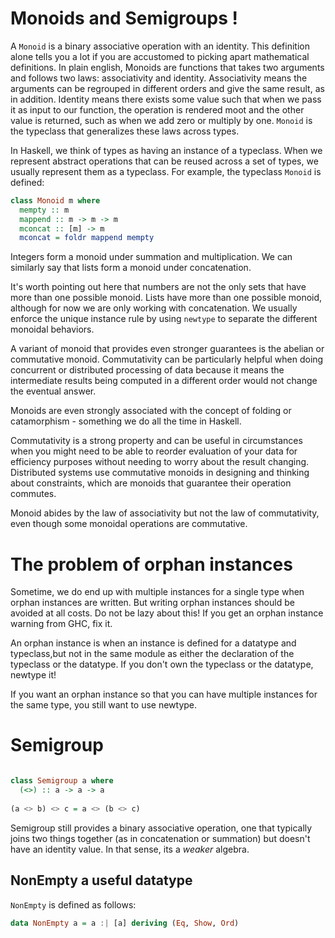 # Monoids and Semigroups !

A `Monoid` is a binary associative operation with an identity. This definition
alone tells you a lot if you are accustomed to picking apart mathematical
definitions. In plain english, Monoids are functions that takes two arguments
and follows two laws: associativity and identity. Associativity means the
arguments can be regrouped in different orders and give the same result, as in
addition. Identity means there exists some value such that when we pass it as
input to our function, the operation is rendered moot and the other value is
returned, such as when we add zero or multiply by one. `Monoid` is the
typeclass that generalizes these laws across types.

In Haskell, we think of types as having an instance of a typeclass. When we
represent abstract operations that can be reused across a set of types, we
usually represent them as a typeclass. For example, the typeclass `Monoid` is 
defined:

```haskell
class Monoid m where
  mempty :: m
  mappend :: m -> m -> m
  mconcat :: [m] -> m
  mconcat = foldr mappend mempty
```

Integers form a monoid under summation and multiplication. We can similarly say
that lists form a monoid under concatenation.

It's worth pointing out here that numbers are not the only sets that have more
than one possible monoid. Lists have more than one possible monoid, although
for now we are only working with concatenation. We usually enforce the unique
instance rule by using `newtype` to separate the different monoidal behaviors.

A variant of monoid that provides even stronger guarantees is the abelian or
commutative monoid. Commutativity can be particularly helpful when doing
concurrent or distributed processing of data because it means the intermediate
results being computed in a different order would not change the eventual
answer.

Monoids are even strongly associated with the concept of folding or
catamorphism - something we do all the time in Haskell.

Commutativity is a strong property and can be useful in circumstances when you
might need to be able to reorder evaluation of your data for efficiency
purposes without needing to worry about the result changing. Distributed
systems use commutative monoids in designing and thinking about constraints,
which are monoids that guarantee their operation commutes.

Monoid abides by the law of associativity but not the law of commutativity,
even though some monoidal operations are commutative.

# The problem of orphan instances


Sometime, we do end up with multiple instances for a single type when orphan
instances are written. But writing orphan instances should be avoided at all
costs.
Do not be lazy about this! If you get an orphan instance warning from GHC, fix
it.

An orphan instance is when an instance is defined for a datatype and
typeclass,but not in the same module as either the declaration of the typeclass
or the datatype. If you don't own the typeclass or the datatype, newtype it!

If you want an orphan instance so that you can have multiple instances for the
same type, you still want to use newtype.

# Semigroup

```haskell

class Semigroup a where
  (<>) :: a -> a -> a
  
(a <> b) <> c = a <> (b <> c) 

```

Semigroup still provides a binary associative operation, one that typically
joins two things together (as in concatenation or summation) but doesn't have
an identity value. In that sense, its a _weaker_ algebra.

## NonEmpty a useful datatype

`NonEmpty` is defined as follows:

```haskell
data NonEmpty a = a :| [a] deriving (Eq, Show, Ord)
```
